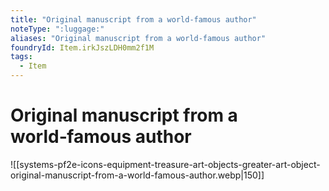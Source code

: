 ```yaml
---
title: "Original manuscript from a world‑famous author"
noteType: ":luggage:"
aliases: "Original manuscript from a world‑famous author"
foundryId: Item.irkJszLDH0mm2f1M
tags:
  - Item
---
```


# Original manuscript from a world‑famous author
![[systems-pf2e-icons-equipment-treasure-art-objects-greater-art-object-original-manuscript-from-a-world-famous-author.webp|150]]
